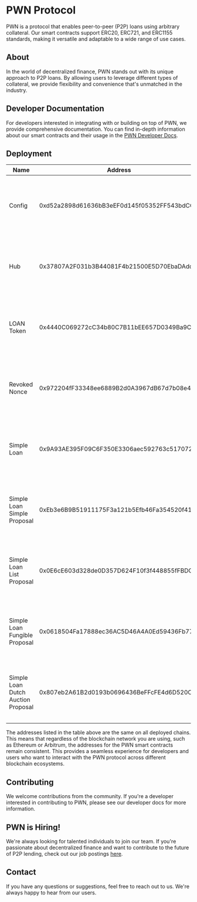 # PWN Protocol

PWN is a protocol that enables peer-to-peer (P2P) loans using arbitrary collateral. Our smart contracts support ERC20, ERC721, and ERC1155 standards, making it versatile and adaptable to a wide range of use cases.

## About

In the world of decentralized finance, PWN stands out with its unique approach to P2P loans. By allowing users to leverage different types of collateral, we provide flexibility and convenience that's unmatched in the industry.

## Developer Documentation

For developers interested in integrating with or building on top of PWN, we provide comprehensive documentation. You can find in-depth information about our smart contracts and their usage in the [PWN Developer Docs](https://dev-docs.pwn.xyz/).

## Deployment

| Name                               | Address                                    | Chain                   |
|------------------------------------|--------------------------------------------|-------------------------|
| Config                             | 0xd52a2898d61636bB3eEF0d145f05352FF543bdCC | [Ethereum](https://etherscan.io/address/0xd52a2898d61636bB3eEF0d145f05352FF543bdCC) [Polygon](https://polygonscan.com/address/0xd52a2898d61636bB3eEF0d145f05352FF543bdCC) [Arbitrum](https://arbiscan.io/address/0xd52a2898d61636bB3eEF0d145f05352FF543bdCC) [Optimism](https://optimistic.etherscan.io/address/0xd52a2898d61636bB3eEF0d145f05352FF543bdCC) [Base](https://basescan.org/address/0xd52a2898d61636bB3eEF0d145f05352FF543bdCC) [Cronos](https://cronoscan.com/address/0xd52a2898d61636bB3eEF0d145f05352FF543bdCC) [BSC](https://bscscan.com/address/0xd52a2898d61636bB3eEF0d145f05352FF543bdCC) [Sepolia](https://sepolia.etherscan.io/address/0xd52a2898d61636bB3eEF0d145f05352FF543bdCC) |
| Hub                                | 0x37807A2F031b3B44081F4b21500E5D70EbaDAdd5 | [Ethereum](https://etherscan.io/address/0x37807A2F031b3B44081F4b21500E5D70EbaDAdd5) [Polygon](https://polygonscan.com/address/0x37807A2F031b3B44081F4b21500E5D70EbaDAdd5) [Arbitrum](https://arbiscan.io/address/0x37807A2F031b3B44081F4b21500E5D70EbaDAdd5) [Optimism](https://optimistic.etherscan.io/address/0x37807A2F031b3B44081F4b21500E5D70EbaDAdd5) [Base](https://basescan.org/address/0x37807A2F031b3B44081F4b21500E5D70EbaDAdd5) [Cronos](https://cronoscan.com/address/0x37807A2F031b3B44081F4b21500E5D70EbaDAdd5) [BSC](https://bscscan.com/address/0x37807A2F031b3B44081F4b21500E5D70EbaDAdd5) [Sepolia](https://sepolia.etherscan.io/address/0x37807A2F031b3B44081F4b21500E5D70EbaDAdd5) |
| LOAN Token                         | 0x4440C069272cC34b80C7B11bEE657D0349Ba9C23 | [Ethereum](https://etherscan.io/address/0x4440C069272cC34b80C7B11bEE657D0349Ba9C23) [Polygon](https://polygonscan.com/address/0x4440C069272cC34b80C7B11bEE657D0349Ba9C23) [Arbitrum](https://arbiscan.io/address/0x4440C069272cC34b80C7B11bEE657D0349Ba9C23) [Optimism](https://optimistic.etherscan.io/address/0x4440C069272cC34b80C7B11bEE657D0349Ba9C23) [Base](https://basescan.org/address/0x4440C069272cC34b80C7B11bEE657D0349Ba9C23) [Cronos](https://cronoscan.com/address/0x4440C069272cC34b80C7B11bEE657D0349Ba9C23) [BSC](https://bscscan.com/address/0x4440C069272cC34b80C7B11bEE657D0349Ba9C23) [Sepolia](https://sepolia.etherscan.io/address/0x4440C069272cC34b80C7B11bEE657D0349Ba9C23) |
| Revoked Nonce                      | 0x972204fF33348ee6889B2d0A3967dB67d7b08e4c | [Ethereum](https://etherscan.io/address/0x972204fF33348ee6889B2d0A3967dB67d7b08e4c) [Polygon](https://polygonscan.com/address/0x972204fF33348ee6889B2d0A3967dB67d7b08e4c) [Arbitrum](https://arbiscan.io/address/0x972204fF33348ee6889B2d0A3967dB67d7b08e4c) [Optimism](https://optimistic.etherscan.io/address/0x972204fF33348ee6889B2d0A3967dB67d7b08e4c) [Base](https://basescan.org/address/0x972204fF33348ee6889B2d0A3967dB67d7b08e4c) [Cronos](https://cronoscan.com/address/0x972204fF33348ee6889B2d0A3967dB67d7b08e4c) [BSC](https://bscscan.com/address/0x972204fF33348ee6889B2d0A3967dB67d7b08e4c) [Sepolia](https://sepolia.etherscan.io/address/0x972204fF33348ee6889B2d0A3967dB67d7b08e4c) |
| Simple Loan                        | 0x9A93AE395F09C6F350E3306aec592763c517072e | [Ethereum](https://etherscan.io/address/0x9A93AE395F09C6F350E3306aec592763c517072e) [Polygon](https://polygonscan.com/address/0x9A93AE395F09C6F350E3306aec592763c517072e) [Arbitrum](https://arbiscan.io/address/0x9A93AE395F09C6F350E3306aec592763c517072e) [Optimism](https://optimistic.etherscan.io/address/0x9A93AE395F09C6F350E3306aec592763c517072e) [Base](https://basescan.org/address/0x9A93AE395F09C6F350E3306aec592763c517072e) [Cronos](https://cronoscan.com/address/0x9A93AE395F09C6F350E3306aec592763c517072e) [BSC](https://bscscan.com/address/0x9A93AE395F09C6F350E3306aec592763c517072e) [Sepolia](https://sepolia.etherscan.io/address/0x9A93AE395F09C6F350E3306aec592763c517072e) |
| Simple Loan Simple Proposal        | 0xEb3e6B9B51911175F3a121b5Efb46Fa354520f41 | [Ethereum](https://etherscan.io/address/0xEb3e6B9B51911175F3a121b5Efb46Fa354520f41) [Polygon](https://polygonscan.com/address/0xEb3e6B9B51911175F3a121b5Efb46Fa354520f41) [Arbitrum](https://arbiscan.io/address/0xEb3e6B9B51911175F3a121b5Efb46Fa354520f41) [Optimism](https://optimistic.etherscan.io/address/0xEb3e6B9B51911175F3a121b5Efb46Fa354520f41) [Base](https://basescan.org/address/0xEb3e6B9B51911175F3a121b5Efb46Fa354520f41) [Cronos](https://cronoscan.com/address/0xEb3e6B9B51911175F3a121b5Efb46Fa354520f41) [BSC](https://bscscan.com/address/0xEb3e6B9B51911175F3a121b5Efb46Fa354520f41) [Sepolia](https://sepolia.etherscan.io/address/0xEb3e6B9B51911175F3a121b5Efb46Fa354520f41) |
| Simple Loan List Proposal          | 0x0E6cE603d328de0D357D624F10f3f448855fFBDC | [Ethereum](https://etherscan.io/address/0x0E6cE603d328de0D357D624F10f3f448855fFBDC) [Polygon](https://polygonscan.com/address/0x0E6cE603d328de0D357D624F10f3f448855fFBDC) [Arbitrum](https://arbiscan.io/address/0x0E6cE603d328de0D357D624F10f3f448855fFBDC) [Optimism](https://optimistic.etherscan.io/address/0x0E6cE603d328de0D357D624F10f3f448855fFBDC) [Base](https://basescan.org/address/0x0E6cE603d328de0D357D624F10f3f448855fFBDC) [Cronos](https://cronoscan.com/address/0x0E6cE603d328de0D357D624F10f3f448855fFBDC) [BSC](https://bscscan.com/address/0x0E6cE603d328de0D357D624F10f3f448855fFBDC) [Sepolia](https://sepolia.etherscan.io/address/0x0E6cE603d328de0D357D624F10f3f448855fFBDC) |
| Simple Loan Fungible Proposal      | 0x0618504Fa17888ec36AC5D46A4A0Ed59436Fb77E | [Ethereum](https://etherscan.io/address/0x0618504Fa17888ec36AC5D46A4A0Ed59436Fb77E) [Polygon](https://polygonscan.com/address/0x0618504Fa17888ec36AC5D46A4A0Ed59436Fb77E) [Arbitrum](https://arbiscan.io/address/0x0618504Fa17888ec36AC5D46A4A0Ed59436Fb77E) [Optimism](https://optimistic.etherscan.io/address/0x0618504Fa17888ec36AC5D46A4A0Ed59436Fb77E) [Base](https://basescan.org/address/0x0618504Fa17888ec36AC5D46A4A0Ed59436Fb77E) [Cronos](https://cronoscan.com/address/0x0618504Fa17888ec36AC5D46A4A0Ed59436Fb77E) [BSC](https://bscscan.com/address/0x0618504Fa17888ec36AC5D46A4A0Ed59436Fb77E) [Sepolia](https://sepolia.etherscan.io/address/0x0618504Fa17888ec36AC5D46A4A0Ed59436Fb77E) |
| Simple Loan Dutch Auction Proposal | 0x807eb2A61B2d0193b0696436BeFFcFE4d6D520CB | [Ethereum](https://etherscan.io/address/0x807eb2A61B2d0193b0696436BeFFcFE4d6D520CB) [Polygon](https://polygonscan.com/address/0x807eb2A61B2d0193b0696436BeFFcFE4d6D520CB) [Arbitrum](https://arbiscan.io/address/0x807eb2A61B2d0193b0696436BeFFcFE4d6D520CB) [Optimism](https://optimistic.etherscan.io/address/0x807eb2A61B2d0193b0696436BeFFcFE4d6D520CB) [Base](https://basescan.org/address/0x807eb2A61B2d0193b0696436BeFFcFE4d6D520CB) [Cronos](https://cronoscan.com/address/0x807eb2A61B2d0193b0696436BeFFcFE4d6D520CB) [BSC](https://bscscan.com/address/0x807eb2A61B2d0193b0696436BeFFcFE4d6D520CB) [Sepolia](https://sepolia.etherscan.io/address/0x807eb2A61B2d0193b0696436BeFFcFE4d6D520CB) |

The addresses listed in the table above are the same on all deployed chains. This means that regardless of the blockchain network you are using, such as Ethereum or Arbitrum, the addresses for the PWN smart contracts remain consistent. This provides a seamless experience for developers and users who want to interact with the PWN protocol across different blockchain ecosystems.

## Contributing

We welcome contributions from the community. If you're a developer interested in contributing to PWN, please see our developer docs for more information.

## PWN is Hiring!

We're always looking for talented individuals to join our team. If you're passionate about decentralized finance and want to contribute to the future of P2P lending, check out our job postings [here](https://www.notion.so/PWN-is-hiring-f5a49899369045e39f41fc7e4c7b5633).

## Contact

If you have any questions or suggestions, feel free to reach out to us. We're always happy to hear from our users.

